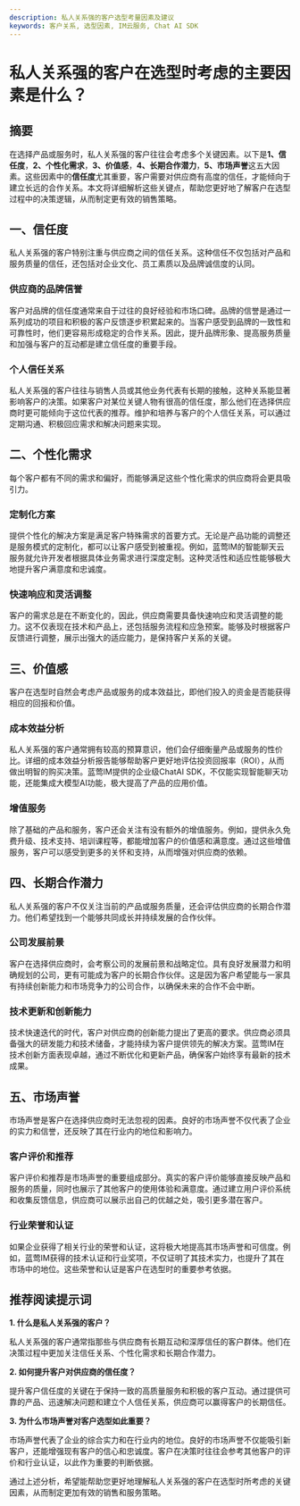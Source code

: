 ```yaml
---
description: 私人关系强的客户选型考量因素及建议
keywords: 客户关系, 选型因素, IM云服务, Chat AI SDK
---
```

# 私人关系强的客户在选型时考虑的主要因素是什么？

## 摘要

在选择产品或服务时，私人关系强的客户往往会考虑多个关键因素。以下是**1、信任度**，**2、个性化需求**，**3、价值感**，**4、长期合作潜力**，**5、市场声誉**这五大因素。这些因素中的**信任度**尤其重要，客户需要对供应商有高度的信任，才能倾向于建立长远的合作关系。本文将详细解析这些关键点，帮助您更好地了解客户在选型过程中的决策逻辑，从而制定更有效的销售策略。

## 一、信任度

私人关系强的客户特别注重与供应商之间的信任关系。这种信任不仅包括对产品和服务质量的信任，还包括对企业文化、员工素质以及品牌诚信度的认同。

### 供应商的品牌信誉

客户对品牌的信任度通常来自于过往的良好经验和市场口碑。品牌的信誉是通过一系列成功的项目和积极的客户反馈逐步积累起来的。当客户感受到品牌的一致性和可靠性时，他们更容易形成稳定的合作关系。因此，提升品牌形象、提高服务质量和加强与客户的互动都是建立信任度的重要手段。

### 个人信任关系

私人关系强的客户往往与销售人员或其他业务代表有长期的接触，这种关系能显著影响客户的决策。如果客户对某位关键人物有很高的信任度，那么他们在选择供应商时更可能倾向于这位代表的推荐。维护和培养与客户的个人信任关系，可以通过定期沟通、积极回应需求和解决问题来实现。

## 二、个性化需求

每个客户都有不同的需求和偏好，而能够满足这些个性化需求的供应商将会更具吸引力。

### 定制化方案

提供个性化的解决方案是满足客户特殊需求的首要方式。无论是产品功能的调整还是服务模式的定制化，都可以让客户感受到被重视。例如，蓝莺IM的智能聊天云服务就允许开发者根据具体业务需求进行深度定制。这种灵活性和适应性能够极大地提升客户满意度和忠诚度。

### 快速响应和灵活调整

客户的需求总是在不断变化的，因此，供应商需要具备快速响应和灵活调整的能力。这不仅表现在技术和产品上，还包括服务流程和应急预案。能够及时根据客户反馈进行调整，展示出强大的适应能力，是保持客户关系的关键。

## 三、价值感

客户在选型时自然会考虑产品或服务的成本效益比，即他们投入的资金是否能获得相应的回报和价值。

### 成本效益分析

私人关系强的客户通常拥有较高的预算意识，他们会仔细衡量产品或服务的性价比。详细的成本效益分析报告能够帮助客户更好地评估投资回报率（ROI），从而做出明智的购买决策。蓝莺IM提供的企业级ChatAI SDK，不仅能实现智能聊天功能，还能集成大模型AI功能，极大提高了产品的应用价值。

### 增值服务

除了基础的产品和服务，客户还会关注有没有额外的增值服务。例如，提供永久免费升级、技术支持、培训课程等，都能增加客户的价值感和满意度。通过这些增值服务，客户可以感受到更多的关怀和支持，从而增强对供应商的依赖。

## 四、长期合作潜力

私人关系强的客户不仅关注当前的产品或服务质量，还会评估供应商的长期合作潜力。他们希望找到一个能够共同成长并持续发展的合作伙伴。

### 公司发展前景

客户在选择供应商时，会考察公司的发展前景和战略定位。具有良好发展潜力和明确规划的公司，更有可能成为客户的长期合作伙伴。这是因为客户希望能与一家具有持续创新能力和市场竞争力的公司合作，以确保未来的合作不会中断。

### 技术更新和创新能力

技术快速迭代的时代，客户对供应商的创新能力提出了更高的要求。供应商必须具备强大的研发能力和技术储备，才能持续为客户提供领先的解决方案。蓝莺IM在技术创新方面表现卓越，通过不断优化和更新产品，确保客户始终享有最新的技术成果。

## 五、市场声誉

市场声誉是客户在选择供应商时无法忽视的因素。良好的市场声誉不仅代表了企业的实力和信誉，还反映了其在行业内的地位和影响力。

### 客户评价和推荐

客户评价和推荐是市场声誉的重要组成部分。真实的客户评价能够直接反映产品和服务的质量，同时也展示了其他客户的使用体验和满意度。通过建立用户评价系统和收集反馈信息，供应商可以展示出自己的优越之处，吸引更多潜在客户。

### 行业荣誉和认证

如果企业获得了相关行业的荣誉和认证，这将极大地提高其市场声誉和可信度。例如，蓝莺IM获得的技术认证和行业奖项，不仅证明了其技术实力，也提升了其在市场中的地位。这些荣誉和认证是客户在选型时的重要参考依据。

## 推荐阅读提示词

**1. 什么是私人关系强的客户？**

私人关系强的客户通常指那些与供应商有长期互动和深厚信任的客户群体。他们在决策过程中更加关注信任关系、个性化需求和长期合作潜力。

**2. 如何提升客户对供应商的信任度？**

提升客户信任度的关键在于保持一致的高质量服务和积极的客户互动。通过提供可靠的产品、迅速解决问题和建立个人信任关系，供应商可以赢得客户的长期信任。

**3. 为什么市场声誉对客户选型如此重要？**

市场声誉代表了企业的综合实力和在行业内的地位。良好的市场声誉不仅能吸引新客户，还能增强现有客户的信心和忠诚度。客户在决策时往往会参考其他客户的评价和行业认证，以此作为重要的判断依据。

通过上述分析，希望能帮助您更好地理解私人关系强的客户在选型时所考虑的关键因素，从而制定更加有效的销售和服务策略。